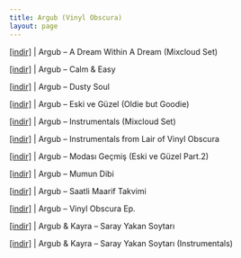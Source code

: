 ```yaml
---
title: Argub (Vinyl Obscura)
layout: page
---
```

<a href="https://cloud.mail.ru/public/a4419005afa6/Argub%20-%20A%20Dream%20Within%20A%20Dream%20%28MixCloud%20Mixtape%29" target="_blank">[indir]</a>   |   Argub &#8211; A Dream Within A Dream (Mixcloud Set)

<a href="https://cloud.mail.ru/public/3f879b435fda/Argub%20-%20Calm%20%26%20Easy" target="_blank">[indir]</a>   |   Argub &#8211; Calm & Easy

<a href="https://cloud.mail.ru/public/51916f86b3ad/Argub%20-%20Dusty%20Soul" target="_blank">[indir]</a>   |   Argub &#8211; Dusty Soul

<a href="https://cloud.mail.ru/public/b5e8c1c2549f/Argub%20-%20Eski%20ve%20G%C3%BCzel%20%28Oldie%20but%20Goodie%29" target="_blank">[indir]</a>   |   Argub &#8211; Eski ve Güzel (Oldie but Goodie)

<a href="https://cloud.mail.ru/public/61592e719645/Argub%20-%20Instrumentals%20%28Souncloud%20Set%29" target="_blank">[indir]</a>   |   Argub &#8211; Instrumentals (Mixcloud Set)

<a href="https://cloud.mail.ru/public/28c91e900557/Argub%20-%20Instrumentals%20From%20The%20Lair%20Of%20Vinyl%20Obscura" target="_blank">[indir]</a>   |   Argub &#8211; Instrumentals from Lair of Vinyl Obscura

<a href="https://cloud.mail.ru/public/17e27438a9dd/Argub%20-%20Modas%C4%B1%20Ge%C3%A7mi%C5%9F%20%28Eski%20ve%20G%C3%BCzel%20Part%202%29" target="_blank">[indir]</a>   |   Argub &#8211; Modası Geçmiş (Eski ve Güzel Part.2)

<a href="https://cloud.mail.ru/public/4921133d3276/Argub%20-%20Mumun%20Dibi" target="_blank">[indir]</a>   |   Argub &#8211; Mumun Dibi

<a href="https://cloud.mail.ru/public/e44174963bcb/Argub%20-%20Saatli%20Maarif%20Takvimi" target="_blank">[indir]</a>   |   Argub &#8211; Saatli Maarif Takvimi

<a href="https://cloud.mail.ru/public/17c079203c8e/Argub%20-%20Vinyl%20Obscura%20EP" target="_blank">[indir]</a>   |   Argub &#8211; Vinyl Obscura Ep.

<a href="https://cloud.mail.ru/public/3e8b3ba8fdac/Argub%20%26%20Kayra%20-%20Saray%20Yakan%20Soytar%C4%B1" target="_blank">[indir]</a>   |   Argub & Kayra &#8211; Saray Yakan Soytarı

<a href="https://cloud.mail.ru/public/ecb09efe0dda/Argub%20%26%20Kayra%20-%20Saray%20Yakan%20Soytar%C4%B1%20%28Enstrumantal%29" target="_blank">[indir]</a>   |   Argub & Kayra &#8211; Saray Yakan Soytarı (Instrumentals)